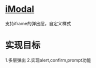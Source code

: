 # [iModal](https://github.com/cleverche/iModal)
支持iframe的弹出层，自定义样式
# 实现目标
1.多层弹出
2.实现alert,confirm,prompt功能
